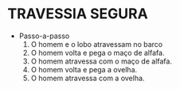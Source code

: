 # TRAVESSIA SEGURA

- Passo-a-passo
  1. O homem e o lobo atravessam no barco
  2. O homem volta e pega o maço de alfafa.
  3. O homem atravessa com o maço de alfafa.
  4. O homem volta e pega a ovelha.
  5. O homem atravessa com a ovelha.  
